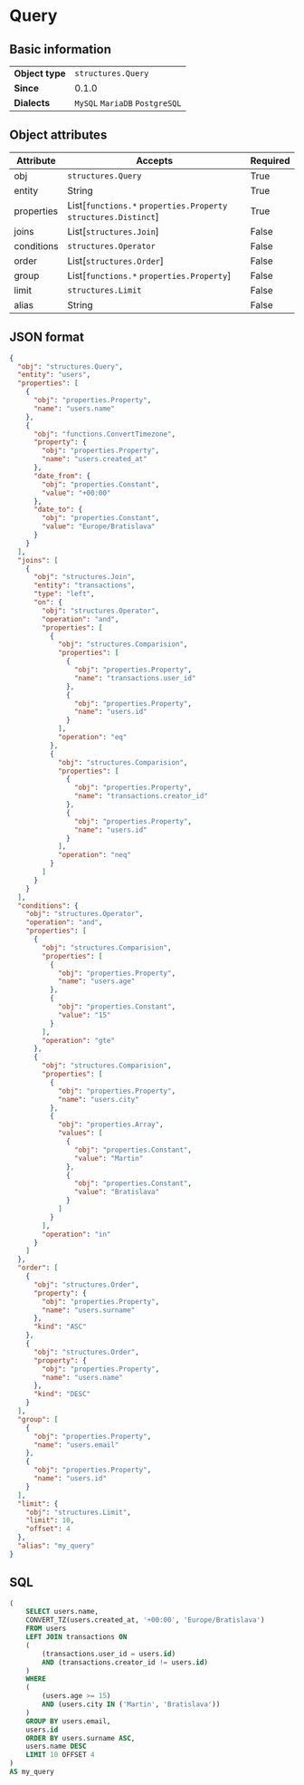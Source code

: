 # Query

## Basic information

|                 |                                |
|-----------------|--------------------------------|
| **Object type** | `structures.Query`             |
| **Since**       | 0.1.0                          |
| **Dialects**    | `MySQL` `MariaDB` `PostgreSQL` |

## Object attributes

| Attribute       | Accepts                                                                                | Required |
|-----------------|----------------------------------------------------------------------------------------|----------|
| obj             | `structures.Query`                                                                     | True     |
| entity          | String                                                                                 | True     |
| properties      | List[`functions.*` `properties.Property` `structures.Distinct`]                        | True     |
| joins           | List[`structures.Join`]                                                                | False    |
| conditions      | `structures.Operator`                                                                  | False    |
| order           | List[`structures.Order`]                                                               | False    |
| group           | List[`functions.*` `properties.Property`]                                              | False    |
| limit           | `structures.Limit`                                                                     | False    |
| alias           | String                                                                                 | False    |

## JSON format

```json
{
  "obj": "structures.Query",
  "entity": "users",
  "properties": [
    {
      "obj": "properties.Property",
      "name": "users.name"
    },
    {
      "obj": "functions.ConvertTimezone",
      "property": {
        "obj": "properties.Property",
        "name": "users.created_at"
      },
      "date_from": {
        "obj": "properties.Constant",
        "value": "+00:00"
      },
      "date_to": {
        "obj": "properties.Constant",
        "value": "Europe/Bratislava"
      }
    }
  ],
  "joins": [
    {
      "obj": "structures.Join",
      "entity": "transactions",
      "type": "left",
      "on": {
        "obj": "structures.Operator",
        "operation": "and",
        "properties": [
          {
            "obj": "structures.Comparision",
            "properties": [
              {
                "obj": "properties.Property",
                "name": "transactions.user_id"
              },
              {
                "obj": "properties.Property",
                "name": "users.id"
              }
            ],
            "operation": "eq"
          },
          {
            "obj": "structures.Comparision",
            "properties": [
              {
                "obj": "properties.Property",
                "name": "transactions.creator_id"
              },
              {
                "obj": "properties.Property",
                "name": "users.id"
              }
            ],
            "operation": "neq"
          }
        ]
      }
    }
  ],
  "conditions": {
    "obj": "structures.Operator",
    "operation": "and",
    "properties": [
      {
        "obj": "structures.Comparision",
        "properties": [
          {
            "obj": "properties.Property",
            "name": "users.age"
          },
          {
            "obj": "properties.Constant",
            "value": "15"
          }
        ],
        "operation": "gte"
      },
      {
        "obj": "structures.Comparision",
        "properties": [
          {
            "obj": "properties.Property",
            "name": "users.city"
          },
          {
            "obj": "properties.Array",
            "values": [
              {
                "obj": "properties.Constant",
                "value": "Martin"
              },
              {
                "obj": "properties.Constant",
                "value": "Bratislava"
              }
            ]
          }
        ],
        "operation": "in"
      }
    ]
  },
  "order": [
    {
      "obj": "structures.Order",
      "property": {
        "obj": "properties.Property",
        "name": "users.surname"
      },
      "kind": "ASC"
    },
    {
      "obj": "structures.Order",
      "property": {
        "obj": "properties.Property",
        "name": "users.name"
      },
      "kind": "DESC"
    }
  ],
  "group": [
    {
      "obj": "properties.Property",
      "name": "users.email"
    },
    {
      "obj": "properties.Property",
      "name": "users.id"
    }
  ],
  "limit": {
    "obj": "structures.Limit",
    "limit": 10,
    "offset": 4
  },
  "alias": "my_query"
}
```

## SQL

```sql
(
	SELECT users.name,
	CONVERT_TZ(users.created_at, '+00:00', 'Europe/Bratislava')
	FROM users
	LEFT JOIN transactions ON
	(
		(transactions.user_id = users.id)
		AND (transactions.creator_id != users.id)
	)
	WHERE
	(
		(users.age >= 15)
		AND (users.city IN ('Martin', 'Bratislava'))
	)
	GROUP BY users.email,
	users.id
	ORDER BY users.surname ASC,
	users.name DESC
	LIMIT 10 OFFSET 4
)
AS my_query
```

